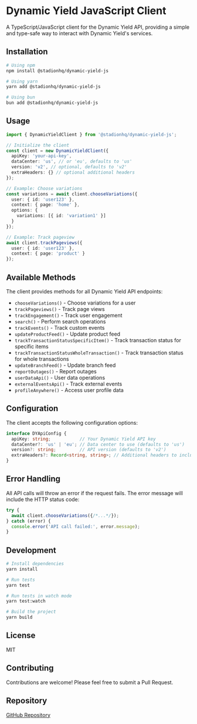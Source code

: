 # Dynamic Yield JavaScript Client

A TypeScript/JavaScript client for the Dynamic Yield API, providing a simple and type-safe way to interact with Dynamic Yield's services.

## Installation

```bash
# Using npm
npm install @stadionhq/dynamic-yield-js

# Using yarn
yarn add @stadionhq/dynamic-yield-js

# Using bun
bun add @stadionhq/dynamic-yield-js
```

## Usage

```typescript
import { DynamicYieldClient } from '@stadionhq/dynamic-yield-js';

// Initialize the client
const client = new DynamicYieldClient({
  apiKey: 'your-api-key',
  dataCenter: 'us', // or 'eu', defaults to 'us'
  version: 'v2', // optional, defaults to 'v2'
  extraHeaders: {} // optional additional headers
});

// Example: Choose variations
const variations = await client.chooseVariations({
  user: { id: 'user123' },
  context: { page: 'home' },
  options: {
    variations: [{ id: 'variation1' }]
  }
});

// Example: Track pageview
await client.trackPageviews({
  user: { id: 'user123' },
  context: { page: 'product' }
});
```

## Available Methods

The client provides methods for all Dynamic Yield API endpoints:

- `chooseVariations()` - Choose variations for a user
- `trackPageviews()` - Track page views
- `trackEngagement()` - Track user engagement
- `search()` - Perform search operations
- `trackEvents()` - Track custom events
- `updateProductFeed()` - Update product feed
- `trackTransactionStatusSpecificItem()` - Track transaction status for specific items
- `trackTransactionStatusWholeTransaction()` - Track transaction status for whole transactions
- `updateBranchFeed()` - Update branch feed
- `reportOutages()` - Report outages
- `userDataApi()` - User data operations
- `externalEventsApi()` - Track external events
- `profileAnywhere()` - Access user profile data

## Configuration

The client accepts the following configuration options:

```typescript
interface DYApiConfig {
  apiKey: string;           // Your Dynamic Yield API key
  dataCenter?: 'us' | 'eu'; // Data center to use (defaults to 'us')
  version?: string;         // API version (defaults to 'v2')
  extraHeaders?: Record<string, string>; // Additional headers to include
}
```

## Error Handling

All API calls will throw an error if the request fails. The error message will include the HTTP status code:

```typescript
try {
  await client.chooseVariations({/*...*/});
} catch (error) {
  console.error('API call failed:', error.message);
}
```

## Development

```bash
# Install dependencies
yarn install

# Run tests
yarn test

# Run tests in watch mode
yarn test:watch

# Build the project
yarn build
```

## License

MIT

## Contributing

Contributions are welcome! Please feel free to submit a Pull Request.

## Repository

[GitHub Repository](https://github.com/stadionhq/dynamic-yield-js) 